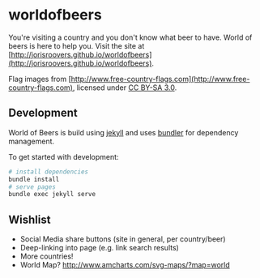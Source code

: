 # worldofbeers
You're visiting a country and you don't know what beer to have. World of beers is here to help you.
Visit the site at [http://jorisroovers.github.io/worldofbeers](http://jorisroovers.github.io/worldofbeers).

Flag images from [http://www.free-country-flags.com](http://www.free-country-flags.com), licensed under [CC BY-SA 3.0](https://creativecommons.org/licenses/by-sa/3.0).

## Development ##
World of Beers is build using [jekyll](https://jekyllrb.com/) and uses [bundler](http://bundler.io/) for dependency management.

To get started with development:
```bash
# install dependencies
bundle install 
# serve pages
bundle exec jekyll serve
```

## Wishlist ##
- Social Media share buttons (site in general, per country/beer)
- Deep-linking into page (e.g. link search results)
- More countries!
- World Map? http://www.amcharts.com/svg-maps/?map=world
